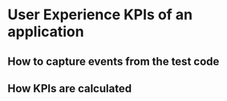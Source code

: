 # User Experience KPIs of an application

## How to capture events from the test code

## How KPIs are calculated

